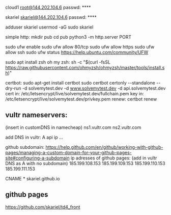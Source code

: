 cloud1
root@144.202.104.6
passwd: ****

skariel
skariel@144.202.104.6
passwd: ****

adduser skariel
usermod -aG sudo skariel

simple http:
mkdir pub
cd pub
python3 -m http.server PORT

sudo ufw enable
sudo ufw allow 80/tcp
sudo ufw allow https
sudo ufw allow ssh
sudo ufw status
https://help.ubuntu.com/community/UFW

sudo apt install zsh
oh my zsh:
sh -c "$(curl -fsSL https://raw.githubusercontent.com/ohmyzsh/ohmyzsh/master/tools/install.sh)"


certbot:
sudo apt-get install certbot
sudo certbot certonly --standalone --dry-run -d solvemytest.dev -d www.solvemytest.dev -d api.solvemytest.dev
cert in: /etc/letsencrypt/live/solvemytest.dev/fullchain.pem
key in: /etc/letsencrypt/live/solvemytest.dev/privkey.pem
renew: certbot renew

vultr nameservers:
----------------------

(insert in customDNS in namecheap)
ns1.vultr.com
ns2.vultr.com

add DNS in vultr:
A api ip ...

github subdomain:
https://help.github.com/en/github/working-with-github-pages/managing-a-custom-domain-for-your-github-pages-site#configuring-a-subdomain
ip adresses of github pages:
(add in vultr DNS as A with no subdomain)
185.199.108.153
185.199.109.153
185.199.110.153
185.199.111.153

CNAME * skariel.github.io


github pages
-------------------
https://github.com/skariel/td4_front